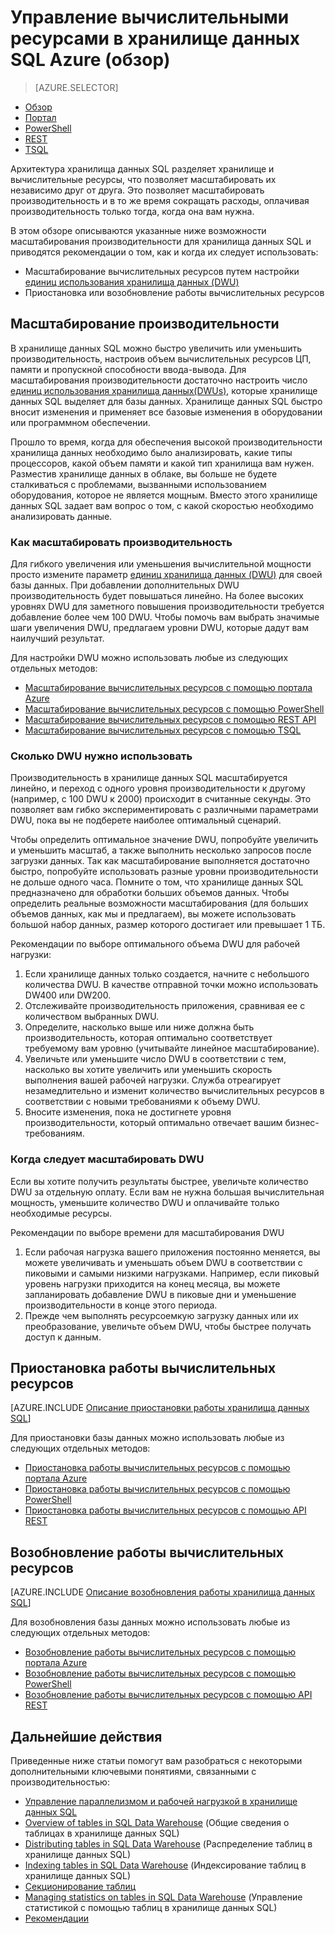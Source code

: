 <properties
   pageTitle="Управление вычислительными ресурсами в хранилище данных SQL Azure (обзор) | Microsoft Azure"
   description="Возможности масштабирования производительности в хранилище данных SQL Azure. Вы можете увеличивать масштаб, изменяя объем DWU, а также приостанавливать и возобновлять работу вычислительных ресурсов для сокращения затрат."
   services="sql-data-warehouse"
   documentationCenter="NA"
   authors="barbkess"
   manager="barbkess"
   editor=""/>

<tags
   ms.service="sql-data-warehouse"
   ms.devlang="NA"
   ms.topic="article"
   ms.tgt_pltfrm="NA"
   ms.workload="data-services"
   ms.date="07/01/2016"
   ms.author="barbkess;sonyama"/>

# Управление вычислительными ресурсами в хранилище данных SQL Azure (обзор)

> [AZURE.SELECTOR]
- [Обзор](sql-data-warehouse-manage-compute-overview.md)
- [Портал](sql-data-warehouse-manage-compute-portal.md)
- [PowerShell](sql-data-warehouse-manage-compute-powershell.md)
- [REST](sql-data-warehouse-manage-compute-rest-api.md)
- [TSQL](sql-data-warehouse-manage-compute-tsql.md)

Архитектура хранилища данных SQL разделяет хранилище и вычислительные ресурсы, что позволяет масштабировать их независимо друг от друга. Это позволяет масштабировать производительность и в то же время сокращать расходы, оплачивая производительность только тогда, когда она вам нужна.

В этом обзоре описываются указанные ниже возможности масштабирования производительности для хранилища данных SQL и приводятся рекомендации о том, как и когда их следует использовать:

- Масштабирование вычислительных ресурсов путем настройки [единиц использования хранилища данных (DWU)][]
- Приостановка или возобновление работы вычислительных ресурсов

<a name="scale-performance-bk"></a>

## Масштабирование производительности

В хранилище данных SQL можно быстро увеличить или уменьшить производительность, настроив объем вычислительных ресурсов ЦП, памяти и пропускной способности ввода-вывода. Для масштабирования производительности достаточно настроить число [единиц использования хранилища данных(DWUs)][], которые хранилище данных SQL выделяет для базы данных. Хранилище данных SQL быстро вносит изменения и применяет все базовые изменения в оборудовании или программном обеспечении.

Прошло то время, когда для обеспечения высокой производительности хранилища данных необходимо было анализировать, какие типы процессоров, какой объем памяти и какой тип хранилища вам нужен. Разместив хранилище данных в облаке, вы больше не будете сталкиваться с проблемами, вызванными использованием оборудования, которое не является мощным. Вместо этого хранилище данных SQL задает вам вопрос о том, с какой скоростью необходимо анализировать данные.

### Как масштабировать производительность

Для гибкого увеличения или уменьшения вычислительной мощности просто измените параметр [единиц хранилища данных (DWU)][] для своей базы данных. При добавлении дополнительных DWU производительность будет повышаться линейно. На более высоких уровнях DWU для заметного повышения производительности требуется добавление более чем 100 DWU. Чтобы помочь вам выбрать значимые шаги увеличения DWU, предлагаем уровни DWU, которые дадут вам наилучший результат.
 
Для настройки DWU можно использовать любые из следующих отдельных методов:

- [Масштабирование вычислительных ресурсов с помощью портала Azure][]
- [Масштабирование вычислительных ресурсов с помощью PowerShell][]
- [Масштабирование вычислительных ресурсов с помощью REST API][]
- [Масштабирование вычислительных ресурсов с помощью TSQL][]

### Сколько DWU нужно использовать
 
Производительность в хранилище данных SQL масштабируется линейно, и переход с одного уровня производительности к другому (например, с 100 DWU к 2000) происходит в считанные секунды. Это позволяет вам гибко экспериментировать с различными параметрами DWU, пока вы не подберете наиболее оптимальный сценарий.

Чтобы определить оптимальное значение DWU, попробуйте увеличить и уменьшить масштаб, а также выполнить несколько запросов после загрузки данных. Так как масштабирование выполняется достаточно быстро, попробуйте использовать разные уровни производительности не дольше одного часа. Помните о том, что хранилище данных SQL предназначено для обработки больших объемов данных. Чтобы определить реальные возможности масштабирования (для больших объемов данных, как мы и предлагаем), вы можете использовать большой набор данных, размер которого достигает или превышает 1 ТБ.

Рекомендации по выборе оптимального объема DWU для рабочей нагрузки:

1. Если хранилище данных только создается, начните с небольшого количества DWU. В качестве отправной точки можно использовать DW400 или DW200.
2. Отслеживайте производительность приложения, сравнивая ее с количеством выбранных DWU.
3. Определите, насколько выше или ниже должна быть производительность, которая оптимально соответствует требуемому вам уровню (учитывайте линейное масштабирование).
4. Увеличьте или уменьшите число DWU в соответствии с тем, насколько вы хотите увеличить или уменьшить скорость выполнения вашей рабочей нагрузки. Служба отреагирует незамедлительно и изменит количество вычислительных ресурсов в соответствии с новыми требованиями к объему DWU.
5. Вносите изменения, пока не достигнете уровня производительности, который оптимально отвечает вашим бизнес-требованиям.

### Когда следует масштабировать DWU

Если вы хотите получить результаты быстрее, увеличьте количество DWU за отдельную оплату. Если вам не нужна большая вычислительная мощность, уменьшите количество DWU и оплачивайте только необходимые ресурсы.

Рекомендации по выборе времени для масштабирования DWU

1. Если рабочая нагрузка вашего приложения постоянно меняется, вы можете увеличивать и уменьшать объем DWU в соответствии с пиковыми и самыми низкими нагрузками. Например, если пиковый уровень нагрузки приходится на конец месяца, вы можете запланировать добавление DWU в пиковые дни и уменьшение производительности в конце этого периода.
2. Прежде чем выполнять ресурсоемкую загрузку данных или их преобразование, увеличьте объем DWU, чтобы быстрее получать доступ к данным.

<a name="pause-compute-bk"></a>

## Приостановка работы вычислительных ресурсов

[AZURE.INCLUDE [Описание приостановки работы хранилища данных SQL](../../includes/sql-data-warehouse-pause-description.md)]

Для приостановки базы данных можно использовать любые из следующих отдельных методов:

- [Приостановка работы вычислительных ресурсов с помощью портала Azure][]
- [Приостановка работы вычислительных ресурсов с помощью PowerShell][]
- [Приостановка работы вычислительных ресурсов с помощью API REST][]

<a name="resume-compute-bk"></a>

## Возобновление работы вычислительных ресурсов

[AZURE.INCLUDE [Описание возобновления работы хранилища данных SQL](../../includes/sql-data-warehouse-resume-description.md)]

Для возобновления базы данных можно использовать любые из следующих отдельных методов:

- [Возобновление работы вычислительных ресурсов с помощью портала Azure][]
- [Возобновление работы вычислительных ресурсов с помощью PowerShell][]
- [Возобновление работы вычислительных ресурсов с помощью API REST][]

<a name="next-steps-bk"></a>

## Дальнейшие действия
Приведенные ниже статьи помогут вам разобраться с некоторыми дополнительными ключевыми понятиями, связанными с производительностью:

- [Управление параллелизмом и рабочей нагрузкой в хранилище данных SQL][]
- [Overview of tables in SQL Data Warehouse][] \(Общие сведения о таблицах в хранилище данных SQL)
- [Distributing tables in SQL Data Warehouse][] \(Распределение таблиц в хранилище данных SQL)
- [Indexing tables in SQL Data Warehouse][] \(Индексирование таблиц в хранилище данных SQL)
- [Секционирование таблиц][]
- [Managing statistics on tables in SQL Data Warehouse][] \(Управление статистикой с помощью таблиц в хранилище данных SQL)
- [Рекомендации][]

<!--Image reference-->

<!--Article references-->
[единиц использования хранилища данных (DWU)]: ./sql-data-warehouse-overview-what-is.md#data-warehouse-units
[единиц использования хранилища данных(DWUs)]: ./sql-data-warehouse-overview-what-is.md#data-warehouse-units
[единиц хранилища данных (DWU)]: ./sql-data-warehouse-overview-what-is.md#data-warehouse-units

[Масштабирование вычислительных ресурсов с помощью портала Azure]: ./sql-data-warehouse-manage-compute-portal.md#scale-compute-bk
[Масштабирование вычислительных ресурсов с помощью PowerShell]: ./sql-data-warehouse-manage-compute-powershell.md#scale-compute-bk
[Масштабирование вычислительных ресурсов с помощью REST API]: ./sql-data-warehouse-manage-compute-rest-api.md#scale-compute-bk
[Масштабирование вычислительных ресурсов с помощью TSQL]: ./sql-data-warehouse-manage-compute-tsql.md#scale-compute-bk

[capacity limits]: ./sql-data-warehouse-service-capacity-limits.md

[Приостановка работы вычислительных ресурсов с помощью портала Azure]: ./sql-data-warehouse-manage-compute-portal.md#pause-compute-bk
[Приостановка работы вычислительных ресурсов с помощью PowerShell]: ./sql-data-warehouse-manage-compute-powershell.md#pause-compute-bk
[Приостановка работы вычислительных ресурсов с помощью API REST]: ./sql-data-warehouse-manage-compute-rest-api.md#pause-compute-bk

[Возобновление работы вычислительных ресурсов с помощью портала Azure]: ./sql-data-warehouse-manage-compute-portal.md#resume-compute-bk
[Возобновление работы вычислительных ресурсов с помощью PowerShell]: ./sql-data-warehouse-manage-compute-powershell.md#resume-compute-bk
[Возобновление работы вычислительных ресурсов с помощью API REST]: ./sql-data-warehouse-manage-compute-rest-api.md#resume-compute-bk

[Управление параллелизмом и рабочей нагрузкой в хранилище данных SQL]: ./sql-data-warehouse-develop-concurrency.md
[Overview of tables in SQL Data Warehouse]: ./sql-data-warehouse-tables-overview.md
[Distributing tables in SQL Data Warehouse]: ./sql-data-warehouse-tables-distribute.md
[Indexing tables in SQL Data Warehouse]: ./sql-data-warehouse-tables-index.md
[Секционирование таблиц]: ./sql-data-warehouse-tables-partition.md
[Managing statistics on tables in SQL Data Warehouse]: ./sql-data-warehouse-tables-statistics.md
[Рекомендации]: ./sql-data-warehouse-best-practices.md
[development overview]: ./sql-data-warehouse-overview-develop.md

<!--MSDN references-->

<!--Other Web references-->
[Azure portal]: http://portal.azure.com/

<!---HONumber=AcomDC_0706_2016-->